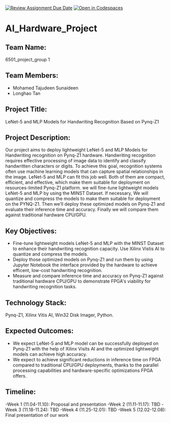 [![Review Assignment Due Date](https://classroom.github.com/assets/deadline-readme-button-22041afd0340ce965d47ae6ef1cefeee28c7c493a6346c4f15d667ab976d596c.svg)](https://classroom.github.com/a/Buol6fpg)
[![Open in Codespaces](https://classroom.github.com/assets/launch-codespace-2972f46106e565e64193e422d61a12cf1da4916b45550586e14ef0a7c637dd04.svg)](https://classroom.github.com/open-in-codespaces?assignment_repo_id=16897609)
# AI_Hardware_Project

## Team Name: 
6501_project_group 1

## Team Members:
- Mohamed Tajudeen Sunaideen
- Longhao Tan

## Project Title:
LeNet-5 and MLP Models for Handwriting Recognition Based on Pynq-Z1

## Project Description:
Our project aims to deploy lightweight LeNet-5 and MLP Models for Handwriting recognition on Pynq-Z1 hardware. Handwriting recognition requires effective processing of image data to identify and classify handwritten characters or digits. To achieve this goal, recognition systems often use machine learning models that can capture spatial relationships in the image. LeNet-5 and MLP can fit this job well. Both of them are compact, efficient, and effective, which make them suitable for deployment on resources-limited Pynq-Z1 platform. we will fine-tune lightweight models LeNet-5 and MLP by using the MINST Dataset. If necessary, We will quantize and compress the models to make them suitable for deployment on the PYNQ-Z1. Then we’ll deploy these optimized models on Pynq-Z1 and evaluate their inference time and accuracy. Finally we will compare them against traditional hardware CPU/GPU.

## Key Objectives:
- Fine-tune lightweight models LeNet-5 and MLP with the MINST Dataset to enhance their handwriting recognition capacity. Use Xilinx Vistis AI to quantize and compress the models.
- Deploy those optimized models on Pynq-Z1 and run them by using Jupyter Notebook the interface provided by the hardware to achieve efficent, low-cost handwriting recognition.
- Measure and compare inference time and accuracy on Pynq-Z1 against traditional hardware CPU/GPU to demonstrate FPGA's viability for handwriting recognition tasks.

## Technology Stack:
Pynq-Z1, Xilinx Vitis AI, Win32 Disk Imager, Python.

## Expected Outcomes:
- We expect LeNet-5 and MLP model can be successfully deployed on Pynq-Z1 with the help of Xilinx Visits AI and the optimized lightweight models can achieve high accuracy.
- We expect to achieve significant reductions in inference time on FPGA compared to traditional CPU/GPU deployments, thanks to the parallel processing capabilities and hardware-specific optimizations FPGA offers.

## Timeline:
-Week 1 (11.04-11.10): Proposal and presentation
-Week 2 (11.11-11.17): TBD
-Week 3 (11.18-11.24): TBD
-Week 4 (11.25-12.01): TBD
-Week 5 (12.02-12.08): Final presentation of our work
